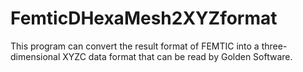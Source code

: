 # FemticDHexaMesh2XYZformat                    
This program can convert the result format of FEMTIC into a three-dimensional XYZC data format that can be read by Golden Software.   
